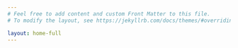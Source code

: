 ```yaml
---
# Feel free to add content and custom Front Matter to this file.
# To modify the layout, see https://jekyllrb.com/docs/themes/#overriding-theme-defaults

layout: home-full
---
```

